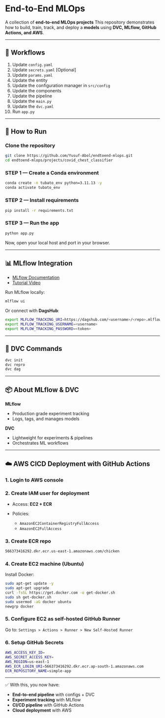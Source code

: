 # End-to-End MLOps

A  collection of **end-to-end MLOps projects**
This repository demonstrates how to build, train, track, and deploy a **models** using **DVC, MLflow, GitHub Actions, and AWS**.

---

## 📌 Workflows

1. Update `config.yaml`
2. Update `secrets.yaml` \[Optional]
3. Update `params.yaml`
4. Update the entity
5. Update the configuration manager in `src/config`
6. Update the components
7. Update the pipeline
8. Update the `main.py`
9. Update the `dvc.yaml`
10. Run `app.py`

---

## 🚀 How to Run

### Clone the repository

```bash
git clone https://github.com/Yusuf-Abol/endtoend-mlops.git
cd endtoend-mlops/projects/covid_chest_classifier
```

### STEP 1 — Create a Conda environment

```bash
conda create -n tubato_env python=3.11.13 -y
conda activate tubato_env
```

### STEP 2 — Install requirements

```bash
pip install -r requirements.txt
```

### STEP 3 — Run the app

```bash
python app.py
```

Now, open your local host and port in your browser.

---

## 📊 MLflow Integration

* [MLflow Documentation](https://mlflow.org/docs/latest/index.html)
* [Tutorial Video](https://youtu.be/qdcHHrsXA48?si=bD5vDS60akNphkem)

Run MLflow locally:

```bash
mlflow ui
```

Or connect with **DagsHub**:

```bash
export MLFLOW_TRACKING_URI=https://dagshub.com/<username>/<repo>.mlflow
export MLFLOW_TRACKING_USERNAME=<username>
export MLFLOW_TRACKING_PASSWORD=<token>
```

---

## 🔄 DVC Commands

```bash
dvc init
dvc repro
dvc dag
```

---

## 📦 About MLflow & DVC

**MLflow**

* Production grade experiment tracking
* Logs, tags, and manages models

**DVC**

* Lightweight for experiments & pipelines
* Orchestrates ML workflows

---

## ☁️ AWS CICD Deployment with GitHub Actions

### 1. Login to AWS console

### 2. Create IAM user for deployment

* Access: **EC2 + ECR**
* Policies:

  * `AmazonEC2ContainerRegistryFullAccess`
  * `AmazonEC2FullAccess`

### 3. Create ECR repo

```bash
566373416292.dkr.ecr.us-east-1.amazonaws.com/chicken
```

### 4. Create EC2 machine (Ubuntu)

Install Docker:

```bash
sudo apt-get update -y
sudo apt-get upgrade
curl -fsSL https://get.docker.com -o get-docker.sh
sudo sh get-docker.sh
sudo usermod -aG docker ubuntu
newgrp docker
```

### 5. Configure EC2 as self-hosted GitHub Runner

Go to: `Settings > Actions > Runner > New Self-Hosted Runner`

### 6. Setup GitHub Secrets

```bash
AWS_ACCESS_KEY_ID=
AWS_SECRET_ACCESS_KEY=
AWS_REGION=us-east-1
AWS_ECR_LOGIN_URI=566373416292.dkr.ecr.ap-south-1.amazonaws.com
ECR_REPOSITORY_NAME=simple-app
```

---

✅ With this, you now have:

* **End-to-end pipeline** with configs + DVC
* **Experiment tracking** with MLflow
* **CI/CD pipeline** with GitHub Actions
* **Cloud deployment** with AWS


